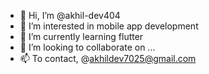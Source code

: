 - 👋 Hi, I’m @akhil-dev404
- 👀 I’m interested in mobile app development
- 🌱 I’m currently learning flutter
- 💞️ I’m looking to collaborate on ...
- 📫 To contact,  @akhildev7025@gmail.com

<!---
akhil-dev404/akhil-dev404 is a ✨ special ✨ repository because its `README.md` (this file) appears on your GitHub profile.
You can click the Preview link to take a look at your changes.
--->
